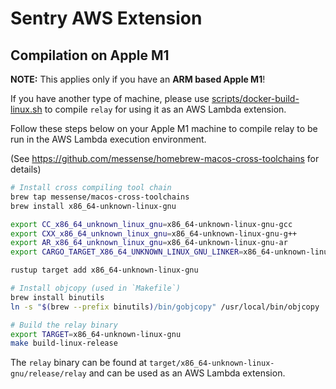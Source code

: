 # Sentry AWS Extension

## Compilation on Apple M1

**NOTE:** This applies only if you have an **ARM based Apple M1**!

If you have another type of machine, please use
[scripts/docker-build-linux.sh](scripts/docker-build-linux.sh) to compile
`relay` for using it as an AWS Lambda extension.

Follow these steps below on your Apple M1 machine to compile relay to be
run in the AWS Lambda execution environment.

(See https://github.com/messense/homebrew-macos-cross-toolchains for details)

```bash
# Install cross compiling tool chain
brew tap messense/macos-cross-toolchains
brew install x86_64-unknown-linux-gnu

export CC_x86_64_unknown_linux_gnu=x86_64-unknown-linux-gnu-gcc
export CXX_x86_64_unknown_linux_gnu=x86_64-unknown-linux-gnu-g++
export AR_x86_64_unknown_linux_gnu=x86_64-unknown-linux-gnu-ar
export CARGO_TARGET_X86_64_UNKNOWN_LINUX_GNU_LINKER=x86_64-unknown-linux-gnu-gcc

rustup target add x86_64-unknown-linux-gnu

# Install objcopy (used in `Makefile`)
brew install binutils
ln -s "$(brew --prefix binutils)/bin/gobjcopy" /usr/local/bin/objcopy

# Build the relay binary
export TARGET=x86_64-unknown-linux-gnu
make build-linux-release
```

The `relay` binary can be found at `target/x86_64-unknown-linux-gnu/release/relay`
and can be used as an AWS Lambda extension.
